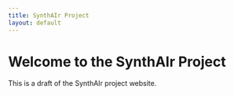 ```yaml
---
title: SynthAIr Project
layout: default
---
```


# Welcome to the SynthAIr Project

This is a draft of the SynthAIr project website.